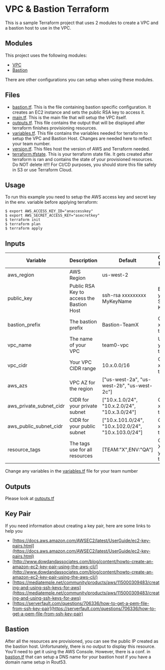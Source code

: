 # VPC & Bastion Terraform
This is a sample Terraform project that uses 2 modules to create a
VPC and a bastion host to use in the VPC.

## Modules
This project uses the following modules:

- [VPC](https://registry.terraform.io/modules/terraform-aws-modules/vpc/aws/latest)
- [Bastion](https://registry.terraform.io/modules/umotif-public/bastion/aws/latest)

There are other configurations you can setup when using these modules.

## Files
- [bastion.tf](./bastion.tf). This is the file containing bastion specific configuration. It creates an EC2 instance and sets the public RSA key to access it.
- [main.tf](./main.tf). This is the main file that will setup the VPC itself.
- [outputs.tf](./outputs.tf). This file contains the output that will be displayed after terraform finishes provisioning resources.
- [variables.tf](./variables.tf). This file contains the variables needed for terraform to setup the VPC and Bastion Host. Changes are needed here to reflect your team number.
- [version.tf](./versions.tf). This files host the version of AWS and Terraform needed.
- [terraform.tfstate](./terraform.tfstate). This is your terraform state file. It gets created after terraform is ran and contains the state of your provisioned resources. Do NOT delete it!!! For CI/CD purposes, you should store this file safely in S3 or use Terraform Cloud.

## Usage
To run this example you need to setup the AWS access key and secret key in the env. variable before applying terraform: 
```
$ export AWS_ACCESS_KEY_ID="anaccesskey"
$ export AWS_SECRET_ACCESS_KEY="asecretkey"
$ terraform init
$ terraform plan
$ terraform apply
```

## Inputs
| Variable      | Description          | Default     | Change Default
| ------------- | -------------------- |-------------|---------------
| aws_region    | AWS Region           | us-west-2   |  
| public_key    | Public RSA Key to access the Bastion Host | ssh-rsa xxxxxxxxx MyKeyName | Enter your SSH Key
| bastion_prefix| The bastion prefix   | Bastion-TeamX | Change x for team #
| vpc_name      | The name of your VPC | team0-vpc   | Use your team #
| vpc_cidr      | Your VPC CIDR range  | 10.x.0.0/16 | Change x for team #
| aws_azs       | VPC AZ for the region| ["us-west-2a", "us-west-2b", "us-west-2c"]   | 
| aws_private_subnet_cidr | CIDR for your private subnet| ["10.x.1.0/24", "10.x.2.0/24", "10.x.3.0/24"]  | Change x for team # 
| aws_public_subnet_cidr | CIDR for your public subnet| ["10.x.101.0/24", "10.x.102.0/24", "10.x.103.0/24"]  | Change x for team #
| resource_tags | The tags use for all resources | [TEAM:"X",ENV:"QA"] | Change X for your team #

Change any variables in the [variables.tf](./variables.tf) file for your team number

## Outputs
Please look at [outputs.tf](./outputs.tf)

## Key Pair
If you need information about creating a key pair, here are some links to help you
- [https://docs.aws.amazon.com/AWSEC2/latest/UserGuide/ec2-key-pairs.html](https://docs.aws.amazon.com/AWSEC2/latest/UserGuide/ec2-key-pairs.html)
- [http://www.dowdandassociates.com/blog/content/howto-create-an-amazon-ec2-key-pair-using-the-aws-cli/](http://www.dowdandassociates.com/blog/content/howto-create-an-amazon-ec2-key-pair-using-the-aws-cli/)
- [https://mediatemple.net/community/products/aws/115000309483/creating-and-using-ssh-keys-for-aws](https://mediatemple.net/community/products/aws/115000309483/creating-and-using-ssh-keys-for-aws)
- [https://serverfault.com/questions/706336/how-to-get-a-pem-file-from-ssh-key-pair](https://serverfault.com/questions/706336/how-to-get-a-pem-file-from-ssh-key-pair)

## Bastion
After all the resources are provisioned, you can see the public IP created as the bastion host. Unfortunately, there is no output to display this resource. You'll need to get it using the AWS Console. However, there is a conf. in [bastion.tf](./bastion.tf) that can setup a DNS name for your bastion host if you have a domain name setup in Rout53.
